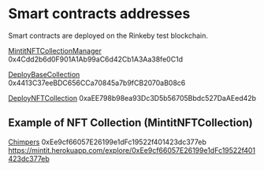 # Smart contracts addresses

Smart contracts are deployed on the Rinkeby test blockchain.

[MintitNFTCollectionManager](https://rinkeby.etherscan.io/address/0x4Cdd2b6d0F901A1Ab99aC6d42Cb1A3Aa38fe0C1d) 0x4Cdd2b6d0F901A1Ab99aC6d42Cb1A3Aa38fe0C1d

[DeployBaseCollection](https://rinkeby.etherscan.io/address/0x4413C37eeBDC656CCa70845a7b9fCB2070aB08c6) 0x4413C37eeBDC656CCa70845a7b9fCB2070aB08c6

[DeployNFTCollection](https://rinkeby.etherscan.io/address/0xaEE798b98ea93Dc3D5b56705Bbdc527DaAEed42b) 0xaEE798b98ea93Dc3D5b56705Bbdc527DaAEed42b

## Example of NFT Collection (MintitNFTCollection)

[Chimpers](https://rinkeby.etherscan.io/address/0xEe9cf66057E26199e1dFc19522f401423dc377eb) 0xEe9cf66057E26199e1dFc19522f401423dc377eb
https://mintit.herokuapp.com/explore/0xEe9cf66057E26199e1dFc19522f401423dc377eb
